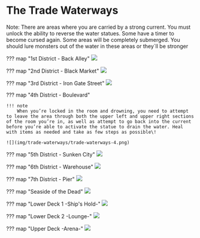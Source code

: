 # The Trade Waterways

Note: There are areas where you are carried by a strong current. You must unlock the ability to reverse the water statues. Some have a timer to become cursed again. Some areas will be completely submerged. You should lure monsters out of the water in these areas or they\`ll be stronger

??? map "1st District - Back Alley"
    ![](img/trade-waterways/trade-waterways-1.png)

??? map "2nd District - Black Market"
    ![](img/trade-waterways/trade-waterways-2.jpg)

??? map "3rd District - Iron Gate Street"
    ![](img/trade-waterways//trade-waterways-3.jpg)

??? map "4th District - Boulevard"
    
    !!! note
        When you’re locked in the room and drowning, you need to attempt to leave the area through both the upper left and upper right sections of the room you’re in, as well as attempt to go back into the current before you’re able to activate the statue to drain the water. Heal with items as needed and take as few steps as possible\!

    ![](img/trade-waterways/trade-waterways-4.png)

??? map "5th District - Sunken City"
    ![](img/trade-waterways/trade-waterways-5.png)

??? map "6th District - Warehouse"
    ![](img/trade-waterways/trade-waterways-6.png)

??? map "7th District - Pier"
    ![](img/trade-waterways/trade-waterways-7.png)

??? map "Seaside of the Dead"
    ![](img/trade-waterways/trade-waterways-seaside-of-the-dead.png)

??? map "Lower Deck 1 -Ship's Hold-"
    ![](img/trade-waterways/ship-level-1.png)

??? map "Lower Deck 2 -Lounge-"
    ![](img/trade-waterways/ship-level-2.png)

??? map "Upper Deck -Arena-"
    ![](img/trade-waterways/arena.png)